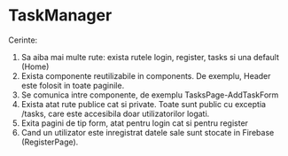 # TaskManager

Cerinte:
1) Sa aiba mai multe rute: exista rutele login, register, tasks si una default (Home)
2) Exista componente reutilizabile in components. De exemplu, Header este folosit in toate paginile.
3) Se comunica intre componente, de exemplu TasksPage-AddTaskForm
4) Exista atat rute publice cat si private. Toate sunt public cu exceptia /tasks, care este accesibila doar utilizatorilor logati.
5) Exita pagini de tip form, atat pentru login cat si pentru register
6) Cand un utilizator este inregistrat datele sale sunt stocate in Firebase (RegisterPage).
